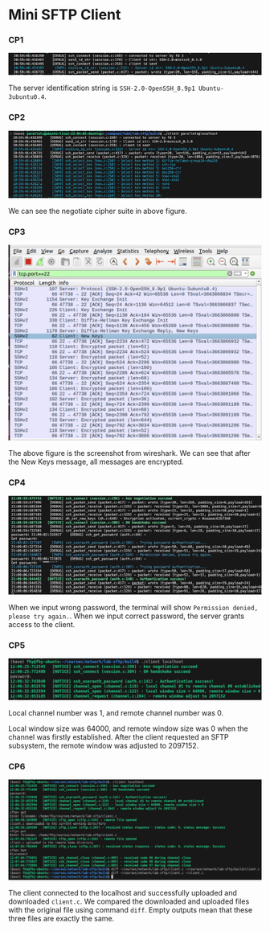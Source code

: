 # Mini SFTP Client

### CP1
![CP1](./ckpt_1.jpg)

The server identification string is `SSH-2.0-OpenSSH_8.9p1 Ubuntu-3ubuntu0.4`.

### CP2
![CP2](./ckpt_2.jpg)

We can see the negotiate cipher suite in above figure.

### CP3
![CP3](./ckpt_3.jpg)

The above figure is the screenshot from wireshark. We can see that after the New Keys message, all messages are encrypted.

### CP4
![CP4](./ckpt_4.jpg)

When we input wrong password, the terminal will show `Permission denied, please try again.`. When we input correct password, the server grants access to the client.

### CP5

![CP5](./ckpt_5.png)

Local channel number was 1, and remote channel number was 0.

Local window size was 64000, and remote window size was 0 when the channel was firstly established. After the client requested an SFTP subsystem, the remote window was adjusted to 2097152.

### CP6

![CP6](./ckpt_6.png)

The client connected to the localhost and successfully uploaded and downloaded `client.c`. We compared the downloaded and uploaded files with the original file using command `diff`. Empty outputs mean that these three files are exactly the same.
